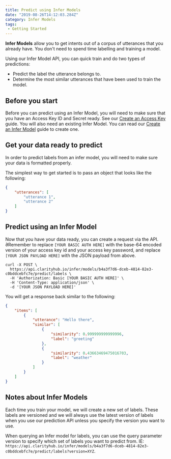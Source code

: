 ```yaml
---
title: Predict using Infer Models
date: "2019-08-26T14:12:03.284Z"
category: Infer Models
tags:
 - Getting Started
---
```


**Infer Models** allow you to get intents out of a corpus of utterances that you
already have. You don't need to spend time labelling and training a model.

Using our Infer Model API, you can quick train and do two types of predictions:

* Predict the label the utterance belongs to.
* Determine the most similar utterances that have been used to train the model.

## Before you start

Before you can predict using an Infer Model, you will need to make sure that you have an Access Key ID and Secret ready. See our [Create an Access Key](/guides/access-keys/create-access-key) guide. You will also need an existing Infer Model. You can read our [Create an Infer Model](/guides/infer-models/create-infer-model) guide to create one.

## Get your data ready to predict

In order to predict labels from an infer model, you will need to make sure your data is formatted properly.

The simplest way to get started is to pass an object that looks like the following:

```json
{
    "utterances": [
        "utterance 1",
        "utterance 2"
    ]
}
```

## Predict using an Infer Model

Now that you have your data ready, you can create a request via the API. ∂Remember to replace `[YOUR BASIC AUTH HERE]` with the base-64 encoded version of your access key id and your access key password, and replace `[YOUR JSON PAYLOAD HERE]` with the JSON payload from above.

```curl
curl -X POST \
  https://api.clarityhub.io/infer/models/b4a3f7d6-dceb-4814-82e3-c0bddcebfc7e/predict/labels \
  -H 'Authorization: Basic [YOUR BASIC AUTH HERE]' \
  -H 'Content-Type: application/json' \
  -d '[YOUR JSON PAYLOAD HERE]'
```

You will get a response back similar to the following:

```json
{
    "items": [
        {
            "utterance": "Hello there",
            "similar": [
                {
                    "similarity": 0.999999999999996,
                    "label": "greeting"
                },
                {
                    "similarity": 0.43663469475016703,
                    "label": "weather"
                }
            ]
        }
    ]
}
```

## Notes about Infer Models

Each time you train your model, we will create a new set of labels. These labels are versioned and we will always use the latest version of labels when you use our prediction API unless you specify the version you want to use.

When querying an Infer model for labels, you can use the query parameter version to specify which set of labels you want to predict from. IE: `https://api.clarityhub.io/infer/models/b4a3f7d6-dceb-4814-82e3-c0bddcebfc7e/predict/labels?version=XYZ`.
